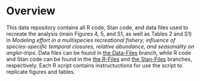 # Overview
This data repository contains all R code, Stan code, and data files used to recreate the analysis (main Figures 4, 5, and S1, as well as Tables 2 and S1) in *Modeling effort in a multispecies recreational fishery; influence of species-specific temporal closures, relative abundance, and seasonality on angler-trips*.
Data files can be found in [the Data-Files](https://github.com/ChallenHymanPhD/Hyman-et-at-2024-Effort/tree/Data-Files) branch, while R code and Stan code can be found in the [the R-Files](https://github.com/ChallenHymanPhD/Hyman-et-at-2024-Effort/tree/R-Files) and [the Stan-Files](https://github.com/ChallenHymanPhD/Hyman-et-at-2024-Effort/tree/Stan-Files) branches, respectively. Each R script contains instructuctions for use the script to replicate figures and tables.

